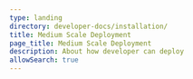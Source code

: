 ```yaml
---
type: landing
directory: developer-docs/installation/
title: Medium Scale Deployment
page_title: Medium Scale Deployment
description: About how developer can deploy
allowSearch: true
---
```

